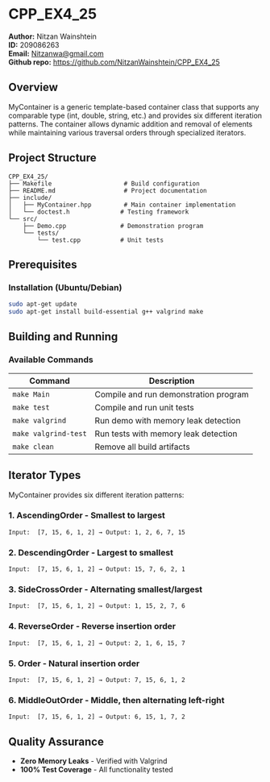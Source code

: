 # CPP_EX4_25

**Author:** Nitzan Wainshtein       
**ID:** 209086263    
**Email:** Nitzanwa@gmail.com    
**Github repo:** https://github.com/NitzanWainshtein/CPP_EX4_25
 

##  Overview

MyContainer is a generic template-based container class that supports any comparable type (int, double, string, etc.) and provides six different iteration patterns. The container allows dynamic addition and removal of elements while maintaining various traversal orders through specialized iterators.

##  Project Structure

```
CPP_EX4_25/
├── Makefile                    # Build configuration
├── README.md                   # Project documentation
├── include/
│   ├── MyContainer.hpp         # Main container implementation
│   └── doctest.h              # Testing framework
└── src/
    ├── Demo.cpp               # Demonstration program
    └── tests/
        └── test.cpp           # Unit tests
```

##  Prerequisites

### Installation (Ubuntu/Debian)
```bash
sudo apt-get update
sudo apt-get install build-essential g++ valgrind make
```

##  Building and Running

### Available Commands

| Command | Description |
|---------|-------------|
| `make Main` | Compile and run demonstration program |
| `make test` | Compile and run unit tests |
| `make valgrind` | Run demo with memory leak detection |
| `make valgrind-test` | Run tests with memory leak detection |
| `make clean` | Remove all build artifacts |

##  Iterator Types

MyContainer provides six different iteration patterns:

### 1. AscendingOrder - Smallest to largest
```
Input:  [7, 15, 6, 1, 2] → Output: 1, 2, 6, 7, 15
```

### 2. DescendingOrder - Largest to smallest
```
Input:  [7, 15, 6, 1, 2] → Output: 15, 7, 6, 2, 1
```

### 3. SideCrossOrder - Alternating smallest/largest
```
Input:  [7, 15, 6, 1, 2] → Output: 1, 15, 2, 7, 6
```

### 4. ReverseOrder - Reverse insertion order
```
Input:  [7, 15, 6, 1, 2] → Output: 2, 1, 6, 15, 7
```

### 5. Order - Natural insertion order
```
Input:  [7, 15, 6, 1, 2] → Output: 7, 15, 6, 1, 2
```

### 6. MiddleOutOrder - Middle, then alternating left-right
```
Input:  [7, 15, 6, 1, 2] → Output: 6, 15, 1, 7, 2
```

##  Quality Assurance
- **Zero Memory Leaks** - Verified with Valgrind
- **100% Test Coverage** - All functionality tested  

